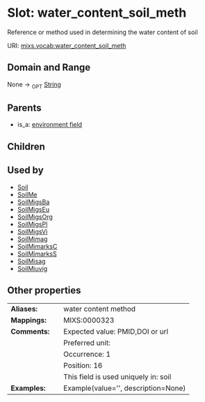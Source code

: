 
# Slot: water_content_soil_meth


Reference or method used in determining the water content of soil

URI: [mixs.vocab:water_content_soil_meth](https://w3id.org/mixs/vocab/water_content_soil_meth)


## Domain and Range

None ->  <sub>OPT</sub> [String](types/String.md)

## Parents

 *  is_a: [environment field](environment_field.md)

## Children


## Used by

 * [Soil](Soil.md)
 * [SoilMe](SoilMe.md)
 * [SoilMigsBa](SoilMigsBa.md)
 * [SoilMigsEu](SoilMigsEu.md)
 * [SoilMigsOrg](SoilMigsOrg.md)
 * [SoilMigsPl](SoilMigsPl.md)
 * [SoilMigsVi](SoilMigsVi.md)
 * [SoilMimag](SoilMimag.md)
 * [SoilMimarksC](SoilMimarksC.md)
 * [SoilMimarksS](SoilMimarksS.md)
 * [SoilMisag](SoilMisag.md)
 * [SoilMiuvig](SoilMiuvig.md)

## Other properties

|  |  |  |
| --- | --- | --- |
| **Aliases:** | | water content method |
| **Mappings:** | | MIXS:0000323 |
| **Comments:** | | Expected value: PMID,DOI or url |
|  | | Preferred unit:  |
|  | | Occurrence: 1 |
|  | | Position: 16 |
|  | | This field is used uniquely in: soil |
| **Examples:** | | Example(value='', description=None) |

